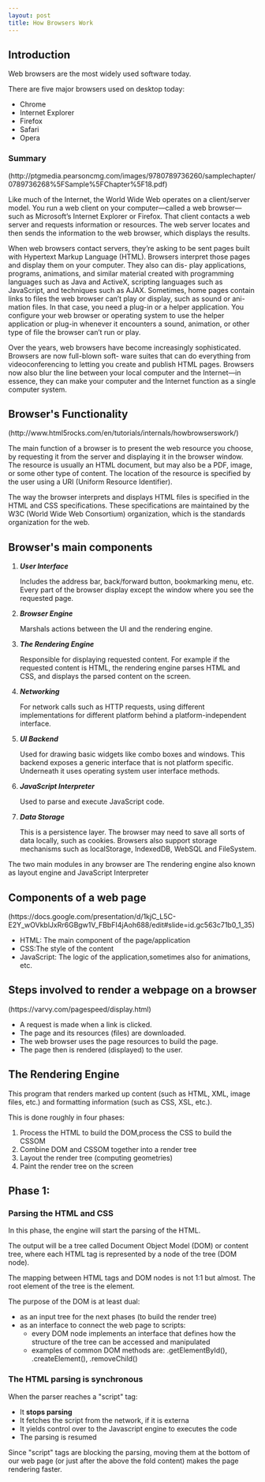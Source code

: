 ```yaml
---
layout: post
title: How Browsers Work
---
```


<h2>Introduction</h2>
<p>Web browsers are the most widely used software today.</p>
<p>There are five major browsers used on desktop today:
		<ul>
		<li>Chrome</li>
		<li>Internet Explorer</li>
		<li>Firefox</li>
		<li>Safari</li>
		<li>Opera</li>
		</ul></p>
<h3>Summary</h3>(http://ptgmedia.pearsoncmg.com/images/9780789736260/samplechapter/0789736268%5FSample%5FChapter%5F18.pdf)
<p>
	Like much of the Internet, the World Wide Web operates on a client/server model. You run a web
	client on your computer—called a web browser—such as Microsoft’s Internet Explorer or Firefox. That
	client contacts a web server and requests information or resources. The web server locates and then sends
	the information to the web browser, which displays the results.
</p>
<p>
	When web browsers contact servers, they’re asking to be sent pages built with Hypertext Markup
	Language (HTML). Browsers interpret those pages and display them on your computer. They also can dis-
	play applications, programs, animations, and similar material created with programming languages such as
	Java and ActiveX, scripting languages such as JavaScript, and techniques such as AJAX.
	Sometimes, home pages contain links to files the web browser can’t play or display, such as sound or ani-
	mation files. In that case, you need a plug-in or a helper application. You configure your web browser or
	operating system to use the helper application or plug-in whenever it encounters a sound, animation, or
	other type of file the browser can’t run or play.
</p>

<p>
	Over the years, web browsers have become increasingly sophisticated. Browsers are now full-blown soft-
	ware suites that can do everything from videoconferencing to letting you create and publish HTML pages.
	Browsers now also blur the line between your local computer and the Internet—in essence, they can make
	your computer and the Internet function as a single computer system.
</p>

<h2>Browser's Functionality</h2>(http://www.html5rocks.com/en/tutorials/internals/howbrowserswork/)
<p>The main function of a browser is to present the web resource you choose, by requesting it from the server and displaying it in the browser window. The resource is usually an HTML document, but may also be a PDF, image, or some other type of content. The location of the resource is specified by the user using a URI (Uniform Resource Identifier).</p>
<p>The way the browser interprets and displays HTML files is specified in the HTML and CSS specifications. These specifications are maintained by the W3C (World Wide Web Consortium) organization, which is the standards organization for the web. </p>

<h2>Browser's main components</h2>
<ol>
	<li><em><strong>User Interface</strong></em>
	<p>Includes the address bar, back/forward button, bookmarking menu, etc. Every part of the browser display except the window where you see the requested page.</p></li>
	<li><em><strong>Browser Engine</strong></em>
	<p>Marshals actions between the UI and the rendering engine.</p></li>
	<li><em><strong>The Rendering Engine</strong></em>
	<p>Responsible for displaying requested content. For example if the requested content is HTML, the rendering engine parses HTML and CSS, and displays the parsed content on the screen.</p></li>
	<li><em><strong>Networking</strong></em>
	<p>For network calls such as HTTP requests, using different implementations for different platform behind a platform-independent interface.</p></li>
	<li><em><strong>UI Backend</strong></em>
	<p>Used for drawing basic widgets like combo boxes and windows. This backend exposes a generic interface that is not platform specific. Underneath it uses operating system user interface methods.</p></li>
	<li><em><strong>JavaScript Interpreter</strong></em>
	<p>Used to parse and execute JavaScript code.</p></li>
	<li><em><strong>Data Storage</strong></em>
	<p>This is a persistence layer. The browser may need to save all sorts of data locally, such as cookies. Browsers also support storage mechanisms such as localStorage, IndexedDB, WebSQL and FileSystem.</p></li>
</ol>
<p>The two main modules in any browser are The rendering engine also known as layout engine and JavaScript Interpreter</p>

<h2>Components of a web page</h2>(https://docs.google.com/presentation/d/1kjC_L5C-E2Y_wOVkblJxRr6GBgw1V_FBbFI4jAoh688/edit#slide=id.gc563c71b0_1_35)
	<ul>
		<li>HTML: The main component of the page/application</li>
		<li>CSS:The style of the content</li>
		<li>JavaScript: The logic of the application,sometimes also for animations, etc.</li>
	</ul>

<h2>Steps involved to render a webpage on a browser</h2>(https://varvy.com/pagespeed/display.html)
	<ul>
		<li>A request is made when a link is clicked. </li>
		<li>The page and its resources (files) are downloaded. </li>
		<li>The web browser uses the page resources to build the page. </li>
		<li>The page then is rendered (displayed) to the user. </li>
	</ul>

<h2>The Rendering Engine</h2>
<p>This program that renders marked up content (such as HTML, XML, image files, etc.) and formatting information (such as CSS, XSL, etc.).</p>
<p>This is done roughly in four phases:
	<ol>
		<li>Process the HTML to build the DOM,process the CSS to build the CSSOM</li>
		<li>Combine DOM and CSSOM together into a render tree</li>
		<li>Layout the render tree (computing geometries)</li>
		<li>Paint the render tree on the screen</li>
	</ol></p>
<h2>Phase 1: <h3>Parsing the HTML and CSS</h3></h2>
<p>In this phase, the engine will start the parsing of the HTML.</p>
<p>The output will be a tree called Document Object Model (DOM) or content tree,
where each HTML tag is represented by a node of the tree (DOM node).</p>
<p>The mapping between HTML tags and DOM nodes is not 1:1 but almost.
The root element of the tree is the <html> element.</p>
<p>The purpose of the DOM is at least dual:
<ul>
	<li>as an input tree for the next phases (to build the render tree)</li>
	<li>as an interface to connect the web page to scripts:
<ul>
	<li>every DOM node implements an interface that defines how the structure of the tree can be accessed and manipulated</li>
	<li>examples of common DOM methods are: .getElementById(), .createElement(), .removeChild()</li>
</ul></li>
</ul></p>
<h3>The HTML parsing is synchronous</h3>
<p>When the parser reaches a "script" tag:
	<ul>
		<li>It <strong>stops parsing</strong></li>
		<li>It fetches the script from the network, if it is externa</li>
		<li>It yields control over to the Javascript engine to executes the code</li>
		<li>The parsing is resumed</li>
	</ul>
</p>
<p>Since "script" tags are blocking the parsing, moving them at the bottom of our web page (or just after the above the fold content) makes the page rendering faster.</p>
